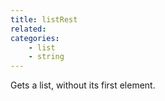 ```yaml
---
title: listRest
related:
categories:
    - list
    - string
---
```


Gets a list, without its first element.